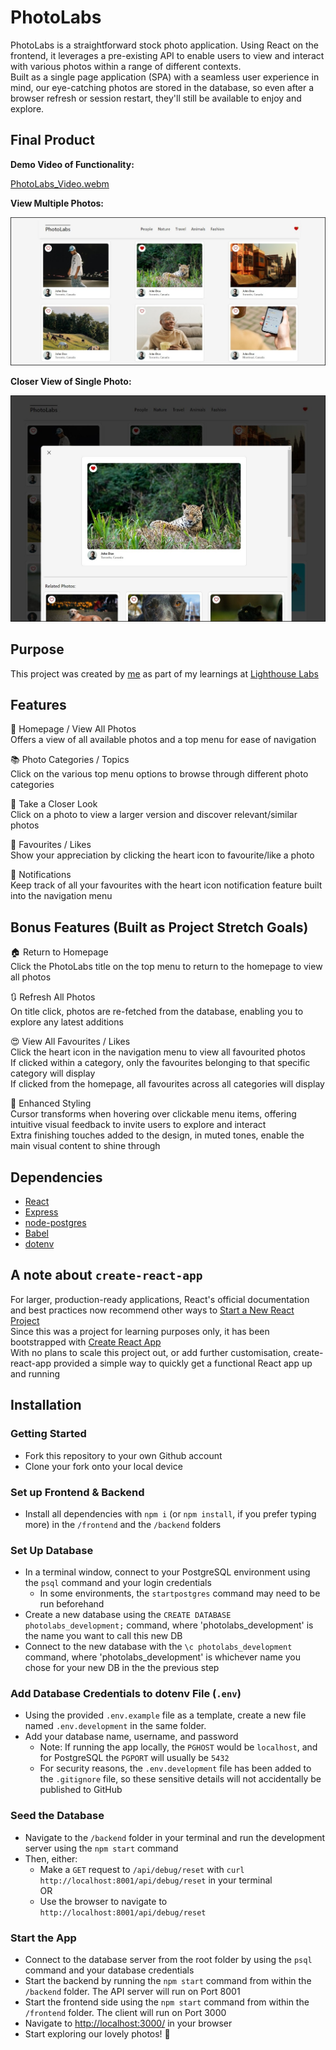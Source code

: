 # PhotoLabs

PhotoLabs is a straightforward stock photo application. Using React on the frontend, it leverages a pre-existing API to enable users to view and interact with various photos within a range of different contexts.\
Built as a single page application (SPA) with a seamless user experience in mind, our eye-catching photos are stored in the database, so even after a browser refresh or session restart, they'll still be available to enjoy and explore.

## Final Product

**Demo Video of Functionality:**  

[PhotoLabs_Video.webm](https://github.com/kazvee/photolabs/assets/109990289/279dd80b-ea3c-4817-a98c-c1570d3cfe9a)

**View Multiple Photos:**  

!["View of Multiple photos in the Animals category"](/docs/homepage_all_photos_screenshot.jpg)

**Closer View of Single Photo:**  

!["Closer View of Single Photo"](/docs/single_photo_modal_screenshot.jpg)

## Purpose

This project was created by [me](https://github.com/kazvee) as part of my learnings at [Lighthouse Labs](https://www.lighthouselabs.ca/en/web-development-flex-program)

## Features

🏡 Homepage / View All Photos\
Offers a view of all available photos and a top menu for ease of navigation

📚 Photo Categories / Topics\
Click on the various top menu options to browse through different photo categories

🔎 Take a Closer Look\
Click on a photo to view a larger version and discover relevant/similar photos

🤩 Favourites / Likes\
Show your appreciation by clicking the heart icon to favourite/like a photo

💖 Notifications\
Keep track of all your favourites with the heart icon notification feature built into the navigation menu
  
## Bonus Features (Built as Project Stretch Goals)

🏠 Return to Homepage\
Click the PhotoLabs title on the top menu to return to the homepage to view all photos

🔃 Refresh All Photos\
On title click, photos are re-fetched from the database, enabling you to explore any latest additions

😍 View All Favourites / Likes\
Click the heart icon in the navigation menu to view all favourited photos\
If clicked within a category, only the favourites belonging to that specific category will display\
If clicked from the homepage, all favourites across all categories will display

🎨 Enhanced Styling\
Cursor transforms when hovering over clickable menu items, offering intuitive visual feedback to invite users to explore and interact\
Extra finishing touches added to the design, in muted tones, enable the main visual content to shine through

## Dependencies

- [React](https://react.dev/)
- [Express](https://expressjs.com)
- [node-postgres](https://node-postgres.com/)
- [Babel](https://babeljs.io/)
- [dotenv](https://www.npmjs.com/package/dotenv)

## A note about `create-react-app`

For larger, production-ready applications, React's official documentation and best practices now recommend other ways to [Start a New React Project](https://react.dev/learn/start-a-new-react-project)\
Since this was a project for learning purposes only, it has been bootstrapped with [Create React App](https://github.com/facebook/create-react-app)\
With no plans to scale this project out, or add further customisation, create-react-app provided a simple way to quickly get a functional React app up and running

## Installation

### Getting Started

- Fork this repository to your own Github account
- Clone your fork onto your local device

### Set up Frontend & Backend

- Install all dependencies with `npm i` (or `npm install`, if you prefer typing more) in the `/frontend` and the `/backend` folders

### Set Up Database

- In a terminal window, connect to your PostgreSQL environment using the `psql` command and your login credentials
  - In some environments, the `startpostgres` command may need to be run beforehand
- Create a new database using the `CREATE DATABASE photolabs_development;` command, where 'photolabs_development' is the name you want to call this new DB
- Connect to the new database with the `\c photolabs_development` command, where 'photolabs_development' is whichever name you chose for your new DB in the the previous step

### Add Database Credentials to dotenv File (`.env`) 

- Using the provided `.env.example` file as a template, create a new file named `.env.development` in the same folder.
- Add your database name, username, and password
  - Note: If running the app locally, the `PGHOST` would be `localhost`, and for PostgreSQL the `PGPORT` will usually be `5432`
  - For security reasons, the `.env.development` file has been added to the `.gitignore` file, so these sensitive details will not accidentally be published to GitHub

### Seed the Database

- Navigate to the `/backend` folder in your terminal and run the development server using the `npm start` command
- Then, either:
  - Make a `GET` request to `/api/debug/reset` with `curl http://localhost:8001/api/debug/reset` in your terminal\
  OR
  - Use the browser to navigate to `http://localhost:8001/api/debug/reset`

### Start the App

- Connect to the database server from the root folder by using the `psql` command and your database credentials 
- Start the backend by running the `npm start` command from within the `/backend` folder. The API server will run on Port 8001
- Start the frontend side using the `npm start` command from within the `/frontend` folder. The client will run on Port 3000
- Navigate to [http://localhost:3000/](http://localhost:3000/) in your browser
- Start exploring our lovely photos! 🤩
